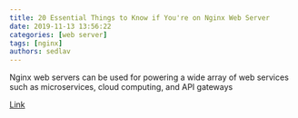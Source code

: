 ```yaml
---
title: 20 Essential Things to Know if You're on Nginx Web Server
date: 2019-11-13 13:56:22
categories: [web server]
tags: [nginx]
authors: sedlav
---
```


Nginx web servers can be used for powering a wide array of web services such as microservices, cloud computing, and API gateways

[Link](https://www.ubuntupit.com/essential-things-to-know-if-youre-on-nginx-web-server/)
